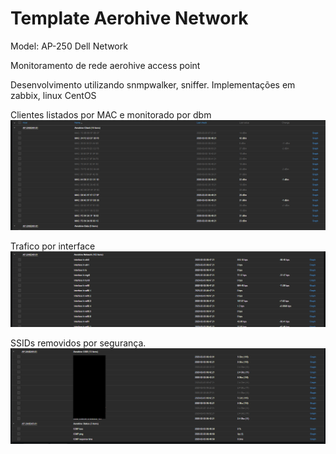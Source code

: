 # Template Aerohive Network
Model: AP-250
Dell Network

Monitoramento de rede aerohive access point


Desenvolvimento utilizando snmpwalker, sniffer.
Implementações em zabbix, linux CentOS

Clientes listados por MAC e monitorado por dbm
![](https://github.com/leosec/template_aerohive_network/blob/master/Clients.PNG)

Trafico por interface
![](https://github.com/leosec/template_aerohive_network/blob/master/Interfaces.PNG)

SSIDs removidos por segurança.
![](https://github.com/leosec/template_aerohive_network/blob/master/SSIDs.PNG)

